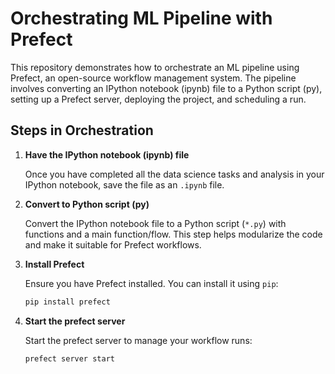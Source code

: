 # Orchestrating ML Pipeline with Prefect

This repository demonstrates how to orchestrate an ML pipeline using Prefect, an open-source workflow management system. The pipeline involves converting an IPython notebook (ipynb) file to a Python script (py), setting up a Prefect server, deploying the project, and scheduling a run.

## Steps in Orchestration

1. **Have the IPython notebook (ipynb) file**

   Once you have completed all the data science tasks and analysis in your IPython notebook, save the file as an `.ipynb` file.

2. **Convert to Python script (py)**

   Convert the IPython notebook file to a Python script (`*.py`) with functions and a main function/flow. This step helps modularize the code and make it suitable for Prefect workflows.

3. **Install Prefect**

   Ensure you have Prefect installed. You can install it using `pip`:

   ```bash
   pip install prefect

4. **Start the prefect server**

   Start the prefect server to manage your workflow runs:

   ```bash
   prefect server start

